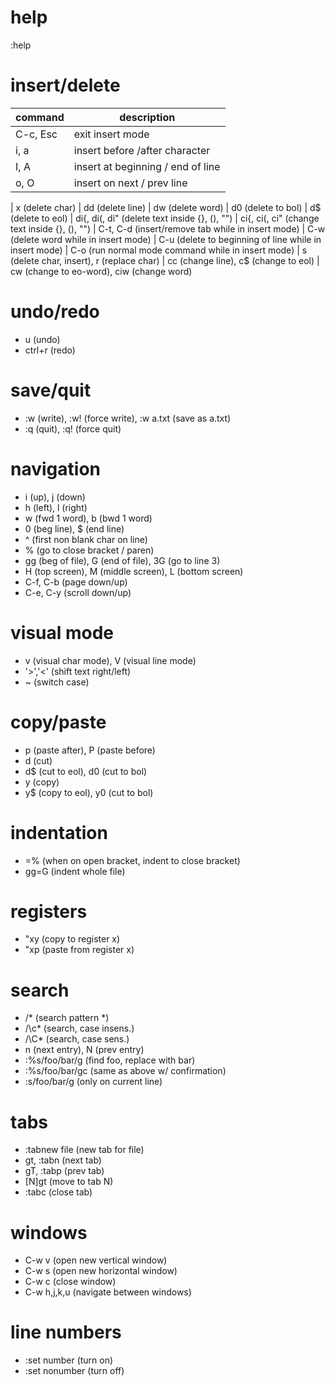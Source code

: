 # help
:help

# insert/delete
| command  | description                        |
| -------- | ---------------------------------- |
| C-c, Esc | exit insert mode                   |
| i, a     | insert before /after character     |
| I, A     | insert at beginning / end of line  |
| o, O     | insert on next / prev line         |

| x (delete char)
| dd (delete line)
| dw (delete word)
| d0 (delete to bol)
| d$ (delete to eol)
| di{, di(, di" (delete text inside {}, (), "")
| ci{, ci(, ci" (change text inside {}, (), "")
| C-t, C-d (insert/remove tab while in insert mode)
| C-w (delete word while in insert mode)
| C-u (delete to beginning of line while in insert mode)
| C-o (run normal mode command while in insert mode)
| s (delete char, insert), r (replace char)
| cc (change line), c$ (change to eol)
| cw (change to eo-word), ciw (change word)

# undo/redo
- u (undo)
- ctrl+r (redo)

# save/quit
- :w (write), :w! (force write), :w a.txt (save as a.txt)
- :q (quit), :q! (force quit)

# navigation
- i (up), j (down)
- h (left), l (right)
- w (fwd 1 word), b (bwd 1 word)
- 0 (beg line), $ (end line)
- ^ (first non blank char on line)
- % (go to close bracket / paren)
- gg (beg of file), G (end of file), 3G (go to line 3)
- H (top screen), M (middle screen), L (bottom screen)
- C-f, C-b (page down/up)
- C-e, C-y (scroll down/up)

# visual mode
- v (visual char mode), V (visual line mode)
- '>','<' (shift text right/left)
- ~ (switch case)

# copy/paste
- p (paste after), P (paste before)
- d (cut)
- d$ (cut to eol), d0 (cut to bol)
- y (copy)
- y$ (copy to eol), y0 (cut to bol)

# indentation
- =% (when on open bracket, indent to close bracket)
- gg=G (indent whole file)

# registers
- "xy (copy to register x)
- "xp (paste from register x)

# search
- /* (search pattern *)
- /\c* (search, case insens.)
- /\C* (search, case sens.)
- n (next entry), N (prev entry)
- :%s/foo/bar/g (find foo, replace with bar)
- :%s/foo/bar/gc (same as above w/ confirmation)
- :s/foo/bar/g (only on current line)

# tabs
- :tabnew file (new tab for file)
- gt, :tabn (next tab)
- gT, :tabp (prev tab)
- [N]gt (move to tab N)
- :tabc (close tab)

# windows
- C-w v (open new vertical window)
- C-w s (open new horizontal window)
- C-w c (close window)
- C-w h,j,k,u (navigate between windows)

# line numbers
- :set number (turn on)
- :set nonumber (turn off)
